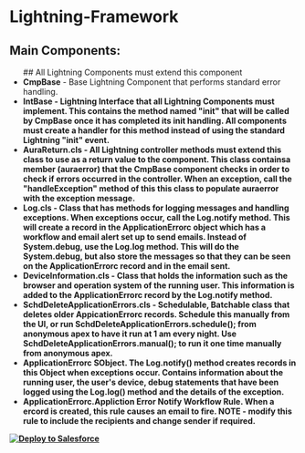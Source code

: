 # Lightning-Framework

## Main Components:
<ul>
	## All Lightning Components must extend this component
	<li>
		<b>CmpBase</b> - Base Lightning Component that performs standard error handling. 
	</li>
	<li>
		<b>IntBase<b> - <b>Lightning Interface that all Lightning Components must implement<b>. This contains the method named "init" that will be called by CmpBase once it has completed its init handling.  <b>All components must create a handler for this method instead of using the standard Lightning "init" event<b>.
	</li>
	<li>
		AuraReturn.cls - All Lightning controller methods must extend this class to use as a return value to the component. This class containsa member (auraerror) that the CmpBase component checks in order to check if errors occurred in the controller. When an exception, call the "handleException" method of this this class to populate auraerror with the exception message.
	</li>
	<li>
		Log.cls - Class that has methods for logging messages and handling exceptions.  When exceptions occur, call the Log.notify method. This will create a record in the ApplicationErrorc object which has a workflow and email alert set up to send emails.  Instead of System.debug, use the Log.log method. This will do the System.debug, but also store the messages so that they can be seen on the ApplicationErrorc record and in the email sent.
	</li>
	<li>
		DeviceInformation.cls - Class that holds the information such as the browser and operation system of the running user.  This information is added to the ApplicationErrorc record by the Log.notify method.
	</li>
	<li>
		SchdDeleteApplicationErrors.cls - Schedulable, Batchable class that deletes older AppicationErrorc records. Schedule this manually from the UI, or run SchdDeleteApplicationErrors.schedule(); from anonymous apex to have it run at 1 am every night. Use SchdDeleteApplicationErrors.manual(); to run it one time manually from anonymous apex.
	</li>
	<li>
		ApplicationErrorc SObject. The Log.notify() method creates records in this Object when exceptions occur. Contains information about the running user, the user's device, debug statements that have been logged using the Log.log() method and the details of the exception.  
	</li>
	<li>
		ApplicationErrorc.Appliction Error Notify Workflow Rule. When a ercord is created, this rule causes an email to fire. NOTE - modify this rule to include the recipients and change sender if required.
	</li>
</ul>


<a href="https://githubsfdeploy.herokuapp.com?owner=veenasundara&repo=Lightning-Framework">
  <img alt="Deploy to Salesforce"
       src="https://raw.githubusercontent.com/afawcett/githubsfdeploy/master/src/main/webapp/resources/img/deploy.png">
</a>
